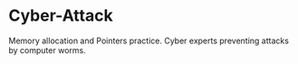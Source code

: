 # Cyber-Attack

Memory allocation and Pointers practice.
Cyber experts preventing attacks by computer worms.
